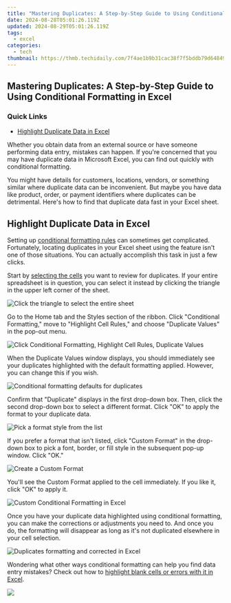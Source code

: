 ```yaml
---
title: "Mastering Duplicates: A Step-by-Step Guide to Using Conditional Formatting in Excel"
date: 2024-08-28T05:01:26.119Z
updated: 2024-08-29T05:01:26.119Z
tags:
  - excel
categories:
  - tech
thumbnail: https://thmb.techidaily.com/7f4ae1b9b31cac38f7f5bddb79d648495e38c22783ddea3f0c620d5fbd42617b.jpg
---
```


## Mastering Duplicates: A Step-by-Step Guide to Using Conditional Formatting in Excel

### Quick Links

* [Highlight Duplicate Data in Excel](https://screen-video-capture.techidaily.com/in-2024-easy-routine-reverse-playback-on-vlc-platform/)

 Whether you obtain data from an external source or have someone performing data entry, mistakes can happen. If you're concerned that you may have duplicate data in Microsoft Excel, you can find out quickly with conditional formatting.

 You might have details for customers, locations, vendors, or something similar where duplicate data can be inconvenient. But maybe you have data like product, order, or payment identifiers where duplicates can be detrimental. Here's how to find that duplicate data fast in your Excel sheet.

##  Highlight Duplicate Data in Excel

 Setting up [conditional formatting rules](https://instagram-clips.techidaily.com/updated-the-ultimate-guide-to-saving-instagrams-trending-videos/) can sometimes get complicated. Fortunately, locating duplicates in your Excel sheet using the feature isn't one of those situations. You can actually accomplish this task in just a few clicks.

 Start by [selecting the cells](https://buynow-tips.techidaily.com/exploring-a-ravaged-world-on-motorcycle-in-days-gone-our-comprehhavis-review/) you want to review for duplicates. If your entire spreadsheet is in question, you can select it instead by clicking the triangle in the upper left corner of the sheet.

![Click the triangle to select the entire sheet](https://static1.howtogeekimages.com/wordpress/wp-content/uploads/2021/07/SelectSheetConditionalFormatting-Excel.png) 

 Go to the Home tab and the Styles section of the ribbon. Click "Conditional Formatting," move to "Highlight Cell Rules," and choose "Duplicate Values" in the pop-out menu.

![Click Conditional Formatting, Highlight Cell Rules, Duplicate Values](https://static1.howtogeekimages.com/wordpress/wp-content/uploads/2021/07/ConditionalFormattingHighlightCellRulesDuplicateValues-Excel.png) 

 When the Duplicate Values window displays, you should immediately see your duplicates highlighted with the default formatting applied. However, you can change this if you wish.

![Conditional formatting defaults for duplicates](https://static1.howtogeekimages.com/wordpress/wp-content/uploads/2021/07/ConditionalFormattingDuplicateValuesDefaultFormat-Excel.png) 

 Confirm that "Duplicate" displays in the first drop-down box. Then, click the second drop-down box to select a different format. Click "OK" to apply the format to your duplicate data.

![Pick a format style from the list](https://static1.howtogeekimages.com/wordpress/wp-content/uploads/2021/07/ConditionalFormattingDuplicateValuesPickFormat-Excel.png) 

 If you prefer a format that isn't listed, click "Custom Format" in the drop-down box to pick a font, border, or fill style in the subsequent pop-up window. Click "OK."

![Create a Custom Format](https://static1.howtogeekimages.com/wordpress/wp-content/uploads/2021/07/ConditionalFormattingDuplicateValuesCreateFormat-Excel.png) 

 You'll see the Custom Format applied to the cell immediately. If you like it, click "OK" to apply it.

![Custom Conditional Formatting in Excel](https://static1.howtogeekimages.com/wordpress/wp-content/uploads/2021/07/ConditionalFormattingDuplicateValuesCustomFormat-Excel.png) 

 Once you have your duplicate data highlighted using conditional formatting, you can make the corrections or adjustments you need to. And once you do, the formatting will disappear as long as it's not duplicated elsewhere in your cell selection.

![Duplicates formatting and corrected in Excel](https://static1.howtogeekimages.com/wordpress/wp-content/uploads/2021/07/BeforeAfterDuplicateValuesCustomFormat-Excel.png) 

 Wondering what other ways conditional formatting can help you find data entry mistakes? Check out how to [highlight blank cells or errors with it in Excel](https://ios-unlock.techidaily.com/in-2024-iphone-12-pro-asking-for-passcode-after-ios-1714-update-what-to-do-by-drfone-ios/).

<ins class="adsbygoogle"
     style="display:block"
     data-ad-format="autorelaxed"
     data-ad-client="ca-pub-7571918770474297"
     data-ad-slot="1223367746"></ins>



<ins class="adsbygoogle"
     style="display:block"
     data-ad-client="ca-pub-7571918770474297"
     data-ad-slot="8358498916"
     data-ad-format="auto"
     data-full-width-responsive="true"></ins>



<!-- affiliate ads begin -->
<a href="https://secure.2checkout.com/order/checkout.php?PRODS=4620778&QTY=1&AFFILIATE=108875&CART=1"><img src="https://secure.avangate.com/images/merchant/07dd4d5a72f5740ef0f035f201951476/728__90banner.jpg" border="0"></a>
<!-- affiliate ads end -->